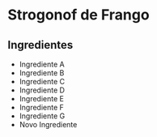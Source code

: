 # Strogonof de Frango

## Ingredientes

- Ingrediente A 
- Ingrediente B
- Ingrediente C 
- Ingrediente D 
- Ingrediente E 
- Ingrediente F 
- Ingrediente G 
- Novo Ingrediente